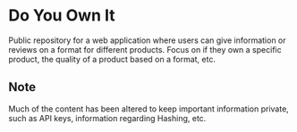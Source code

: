 # Do You Own It
Public repository for a web application where users can give information or reviews on a format for different products. Focus on if they own a specific product, the quality of a product based on a format, etc.

## Note
Much of the content has been altered to keep important information private, such as API keys, information regarding Hashing, etc.

